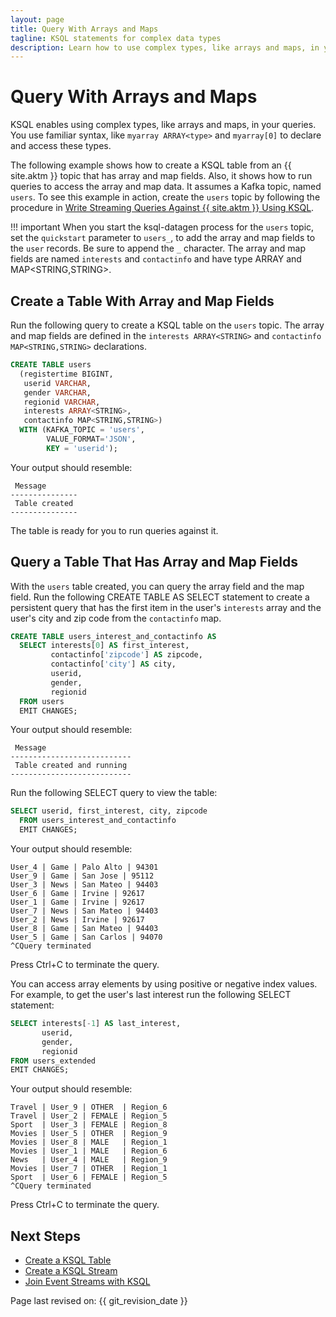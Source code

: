 ```yaml
---
layout: page
title: Query With Arrays and Maps
tagline: KSQL statements for complex data types
description: Learn how to use complex types, like arrays and maps, in your KSQL queries
---
```


Query With Arrays and Maps
==========================

KSQL enables using complex types, like arrays and maps, in your queries.
You use familiar syntax, like `myarray ARRAY<type>` and `myarray[0]` to
declare and access these types.

The following example shows how to create a KSQL table from an {{ site.aktm }}
topic that has array and map fields. Also, it shows how to
run queries to access the array and map data. It assumes a Kafka topic,
named `users`. To see this example in action, create the `users` topic
by following the procedure in [Write Streaming Queries Against {{ site.aktm }} Using KSQL](../tutorials/basics-docker.md).

!!! important
      When you start the ksql-datagen process for the `users` topic, set the
      `quickstart` parameter to `users_`, to add the array and map fields to
      the `user` records. Be sure to append the `_` character. The array and
      map fields are named `interests` and `contactinfo` and have type
      ARRAY<STRING> and MAP<STRING,STRING>.

Create a Table With Array and Map Fields
----------------------------------------

Run the following query to create a KSQL table on the `users` topic. The
array and map fields are defined in the `interests ARRAY<STRING>` and
`contactinfo MAP<STRING,STRING>` declarations.

```sql
CREATE TABLE users
  (registertime BIGINT,
   userid VARCHAR,
   gender VARCHAR,
   regionid VARCHAR,
   interests ARRAY<STRING>,
   contactinfo MAP<STRING,STRING>)
  WITH (KAFKA_TOPIC = 'users',
        VALUE_FORMAT='JSON',
        KEY = 'userid');
```

Your output should resemble:

```
 Message
---------------
 Table created
---------------
```

The table is ready for you to run queries against it.

Query a Table That Has Array and Map Fields
-------------------------------------------

With the `users` table created, you can query the array field and the
map field. Run the following CREATE TABLE AS SELECT statement to create
a persistent query that has the first item in the user's `interests`
array and the user's city and zip code from the `contactinfo` map.

```sql
CREATE TABLE users_interest_and_contactinfo AS
  SELECT interests[0] AS first_interest,
         contactinfo['zipcode'] AS zipcode,
         contactinfo['city'] AS city,
         userid,
         gender,
         regionid
  FROM users
  EMIT CHANGES;
```

Your output should resemble:

```
 Message
---------------------------
 Table created and running
---------------------------
```

Run the following SELECT query to view the table:

```sql
SELECT userid, first_interest, city, zipcode
  FROM users_interest_and_contactinfo
  EMIT CHANGES;
```

Your output should resemble:

```
User_4 | Game | Palo Alto | 94301
User_9 | Game | San Jose | 95112
User_3 | News | San Mateo | 94403
User_6 | Game | Irvine | 92617
User_1 | Game | Irvine | 92617
User_7 | News | San Mateo | 94403
User_2 | News | Irvine | 92617
User_8 | Game | San Mateo | 94403
User_5 | Game | San Carlos | 94070
^CQuery terminated
```

Press Ctrl+C to terminate the query.

You can access array elements by using positive or negative index
values. For example, to get the user's last interest run the following
SELECT statement:

```sql
SELECT interests[-1] AS last_interest,
       userid,
       gender,
       regionid
FROM users_extended
EMIT CHANGES;
```

Your output should resemble:

```
Travel | User_9 | OTHER  | Region_6
Travel | User_2 | FEMALE | Region_5
Sport  | User_3 | FEMALE | Region_8
Movies | User_5 | OTHER  | Region_9
Movies | User_8 | MALE   | Region_1
Movies | User_1 | MALE   | Region_6
News   | User_4 | MALE   | Region_9
Movies | User_7 | OTHER  | Region_1
Sport  | User_6 | FEMALE | Region_5
^CQuery terminated
```

Press Ctrl+C to terminate the query.

Next Steps
----------

-   [Create a KSQL Table](create-a-table.md)
-   [Create a KSQL Stream](create-a-stream.md)
-   [Join Event Streams with KSQL](join-streams-and-tables.md)

Page last revised on: {{ git_revision_date }}
